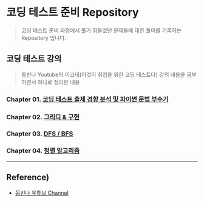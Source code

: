 # 코딩 테스트 준비 Repository

> 코딩 테스트 준비 과정에서 풀기 힘들었던 문제들에 대한 풀이를 기록하는 Repository 입니다.

## 코딩 테스트 강의

> 동빈나 Youtube의 이코테(이것이 취업을 위한 코딩 테스트다) 강의 내용을 공부하면서 하나로 정리한 내용

### Chapter 01. [코딩 테스트 출제 경향 분석 및 파이썬 문법 부수기](algorithm/chapter01.md)

### Chapter 02. [그리디 & 구현](algorithm/chapter02.md)

### Chapter 03. [DFS / BFS](algorithm/chapter03.md)

### Chapter 04. [정렬 알고리즘](algorithm/chapter04.md)

---

## Reference)

- [동빈나 유튜브 Channel](https://youtube.com/@dongbinna?feature=shared)